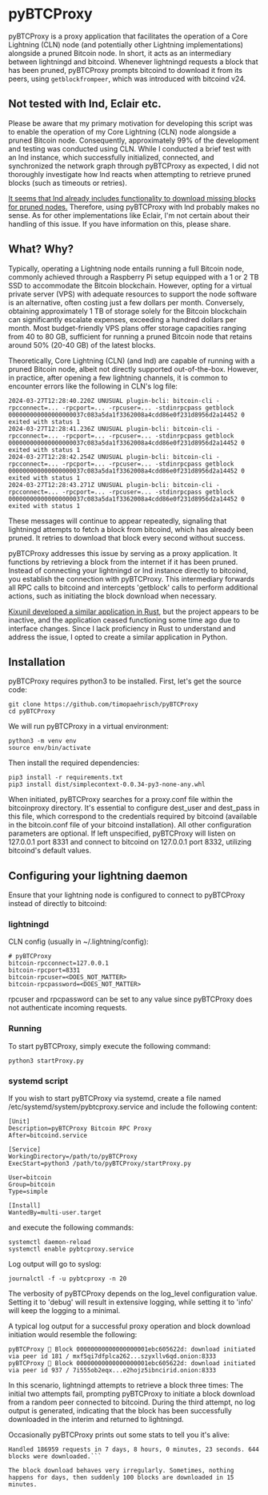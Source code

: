 # pyBTCProxy
pyBTCProxy is a proxy application that facilitates the operation of a Core Lightning (CLN) node (and potentially other Lightning implementations) alongside a pruned Bitcoin node.
In short, it acts as an intermediary between lightningd and bitcoind. Whenever lightningd requests a block that has been pruned, pyBTCProxy prompts bitcoind to download it from its peers, using ```getblockfrompeer```, which was introduced with bitcoind v24.

## Not tested with lnd, Eclair etc.
Please be aware that my primary motivation for developing this script was to enable the operation of my Core Lightning (CLN) node alongside a pruned Bitcoin node. Consequently, approximately 99% of the development and testing was conducted using CLN. While I conducted a brief test with an lnd instance, which successfully initialized, connected, and synchronized the network graph through pyBTCProxy as expected, I did not thoroughly investigate how lnd reacts when attempting to retrieve pruned blocks (such as timeouts or retries). 

[It seems that lnd already includes functionality to download missing blocks for pruned nodes.](https://github.com/btcsuite/btcwallet/blob/5df09dd4335865dde2a9a6d94a26a7f5779af825/chain/bitcoind_conn.go#L474) Therefore, using pyBTCProxy with lnd probably makes no sense. As for other implementations like Eclair, I'm not certain about their handling of this issue. If you have information on this, please share.

## What? Why?
Typically, operating a Lightning node entails running a full Bitcoin node, commonly achieved through a Raspberry Pi setup equipped with a 1 or 2 TB SSD to accommodate the Bitcoin blockchain. However, opting for a virtual private server (VPS) with adequate resources to support the node software is an alternative, often costing just a few dollars per month. Conversely, obtaining approximately 1 TB of storage solely for the Bitcoin blockchain can significantly escalate expenses, exceeding a hundred dollars per month. Most budget-friendly VPS plans offer storage capacities ranging from 40 to 80 GB, sufficient for running a pruned Bitcoin node that retains around 50% (20-40 GB) of the latest blocks.

Theoretically, Core Lightning (CLN) (and lnd) are capable of running with a pruned Bitcoin node, albeit not directly supported out-of-the-box. However, in practice, after opening a few lightning channels, it is common to encounter errors like the following in CLN's log file:

```
2024-03-27T12:28:40.220Z UNUSUAL plugin-bcli: bitcoin-cli -rpcconnect=... -rpcport=... -rpcuser=... -stdinrpcpass getblock 000000000000000000037c083a5da1f3362008a4cdd86e0f231d8956d2a14452 0 exited with status 1
2024-03-27T12:28:41.236Z UNUSUAL plugin-bcli: bitcoin-cli -rpcconnect=... -rpcport=... -rpcuser=... -stdinrpcpass getblock 000000000000000000037c083a5da1f3362008a4cdd86e0f231d8956d2a14452 0 exited with status 1
2024-03-27T12:28:42.254Z UNUSUAL plugin-bcli: bitcoin-cli -rpcconnect=... -rpcport=... -rpcuser=... -stdinrpcpass getblock 000000000000000000037c083a5da1f3362008a4cdd86e0f231d8956d2a14452 0 exited with status 1
2024-03-27T12:28:43.271Z UNUSUAL plugin-bcli: bitcoin-cli -rpcconnect=... -rpcport=... -rpcuser=... -stdinrpcpass getblock 000000000000000000037c083a5da1f3362008a4cdd86e0f231d8956d2a14452 0 exited with status 1
```
These messages will continue to appear repeatedly, signaling that lightningd attempts to fetch a block from bitcoind, which has already been pruned. It retries to download that block every second without success.

pyBTCProxy addresses this issue by serving as a proxy application. It functions by retrieving a block from the internet if it has been pruned. Instead of connecting your lightningd or lnd instance directly to bitcoind, you establish the connection with pyBTCProxy. This intermediary forwards all RPC calls to bitcoind and intercepts 'getblock' calls to perform additional actions, such as initiating the block download when necessary.

[Kixunil developed a similar application in Rust](https://github.com/Kixunil/btc-rpc-proxy), but the project appears to be inactive, and the application ceased functioning some time ago due to interface changes. Since I lack proficiency in Rust to understand and address the issue, I opted to create a similar application in Python.

## Installation

pyBTCProxy requires python3 to be installed. First, let's get the source code:

```
git clone https://github.com/timopaehrisch/pyBTCProxy
cd pyBTCProxy
```

We will run pyBTCProxy in a virtual environment:

```
python3 -m venv env
source env/bin/activate
```

Then install the required dependencies:

```
pip3 install -r requirements.txt
pip3 install dist/simplecontext-0.0.34-py3-none-any.whl
```


When initiated, pyBTCProxy searches for a proxy.conf file within the bitcoinproxy directory. It's essential to configure dest_user and dest_pass in this file, which correspond to the credentials required by bitcoind (available in the bitcoin.conf file of your bitcoind installation). All other configuration parameters are optional. If left unspecified, pyBTCProxy will listen on 127.0.0.1 port 8331 and connect to bitcoind on 127.0.0.1 port 8332, utilizing bitcoind's default values.

## Configuring your lightning daemon
Ensure that your lightning node is configured to connect to pyBTCProxy instead of directly to bitcoind:

### lightningd
CLN config (usually in ~/.lightning/config):

```
# pyBTCProxy
bitcoin-rpcconnect=127.0.0.1
bitcoin-rpcport=8331
bitcoin-rpcuser=<DOES_NOT_MATTER>
bitcoin-rpcpassword=<DOES_NOT_MATTER>
```
rpcuser and rpcpassword can be set to any value since pyBTCProxy does not authenticate incoming requests.

### Running

To start pyBTCProxy, simply execute the following command:

```
python3 startProxy.py
```

### systemd script

If you wish to start pyBTCProxy via systemd, create a file named /etc/systemd/system/pybtcproxy.service and include the following content:

```
[Unit]
Description=pyBTCProxy Bitcoin RPC Proxy
After=bitcoind.service

[Service]
WorkingDirectory=/path/to/pyBTCProxy
ExecStart=python3 /path/to/pyBTCProxy/startProxy.py

User=bitcoin
Group=bitcoin
Type=simple

[Install]
WantedBy=multi-user.target
```

and execute the following commands:

```
systemctl daemon-reload
systemctl enable pybtcproxy.service
```

Log output will go to syslog:

```
journalctl -f -u pybtcproxy -n 20
```

The verbosity of pyBTCProxy depends on the log_level configuration value. Setting it to 'debug' will result in extensive logging, while setting it to 'info' will keep the logging to a minimal.

A typical log output for a successful proxy operation and block download initiation would resemble the following:

```
pyBTCProxy 🧈 Block 00000000000000000001ebc605622d: download initiated via peer id 181 / mxf5qi7dfplca262...szyxllv6qd.onion:8333
pyBTCProxy 🧈 Block 00000000000000000001ebc605622d: download initiated via peer id 937 / 7i555ob2eqx...e2hojz5ibncirid.onion:8333
```

In this scenario, lightningd attempts to retrieve a block three times: The initial two attempts fail, prompting pyBTCProxy to initiate a block download from a random peer connected to bitcoind. During the third attempt, no log output is generated, indicating that the block has been successfully downloaded in the interim and returned to lightningd.

Occasionally pyBTCProxy prints out some stats to tell you it's alive:

```
Handled 186959 requests in 7 days, 8 hours, 0 minutes, 23 seconds. 644 blocks were downloaded.```

The block download behaves very irregularly. Sometimes, nothing happens for days, then suddenly 100 blocks are downloaded in 15 minutes.
